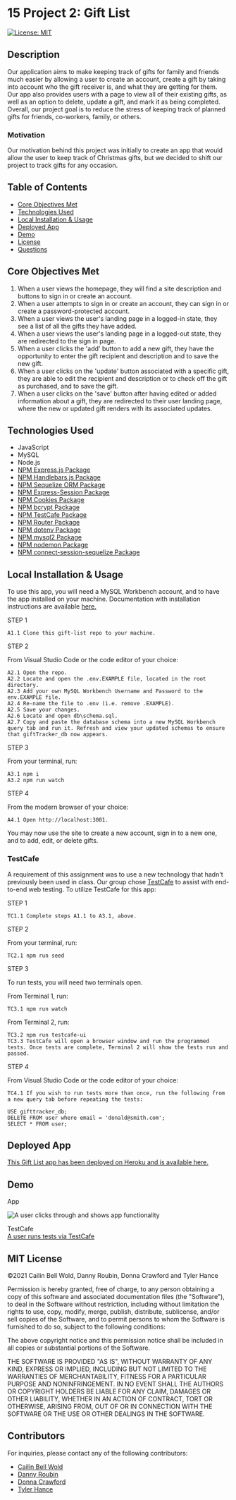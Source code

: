 # 15 Project 2: Gift List

[![License: MIT](https://img.shields.io/github/license/CailinBellWold/Project-2-Gift-List?style=plastic)](https://opensource.org/licenses/MIT)

## Description

Our application aims to make keeping track of gifts for family and friends much easier by allowing a user to create an account, create a gift by taking into account who the gift receiver is, and what they are getting for them. Our app also provides users with a page to view all of their existing gifts, as well as an option to delete, update a gift, and mark it as being completed. Overall, our project goal is to reduce the stress of keeping track of planned gifts for friends, co-workers, family, or others.

### Motivation

Our motivation behind this project was initially to create an app that would allow the user to keep track of Christmas gifts, but we decided to shift our project to track gifts for any occasion.

## Table of Contents

- [Core Objectives Met](#Core)
- [Technologies Used](#Technologies)
- [Local Installation & Usage](#Local)
- [Deployed App](#Deployed)
- [Demo](#Demo)
- [License](#MIT)
- [Questions](#Questions)

## Core Objectives Met

1.  When a user views the homepage, they will find a site description and buttons to sign in or create an account.
2.  When a user attempts to sign in or create an account, they can sign in or create a password-protected account.
3.  When a user views the user's landing page in a logged-in state, they see a list of all the gifts they have added.
4.  When a user views the user's landing page in a logged-out state, they are redirected to the sign in page.
5.  When a user clicks the 'add' button to add a new gift, they have the opportunity to enter the gift recipient and description and to save the new gift.
6.  When a user clicks on the 'update' button associated with a specific gift, they are able to edit the recipient and description or to check off the gift as purchased, and to save the gift.
7.  When a user clicks on the 'save' button after having edited or added information about a gift, they are redirected to their user landing page, where the new or updated gift renders with its associated updates.

## Technologies Used

- JavaScript
- MySQL
- Node.js
- [NPM Express.js Package](https://www.npmjs.com/package/express)
- [NPM Handlebars.js Package](https://www.npmjs.com/package/handlebars)
- [NPM Sequelize ORM Package](https://www.npmjs.com/package/sequelize)
- [NPM Express-Session Package](https://www.npmjs.com/package/express-session)
- [NPM Cookies Package](https://www.npmjs.com/package/cookies)
- [NPM bcrypt Package](https://www.npmjs.com/package/bcrypt)
- [NPM TestCafe Package](https://www.npmjs.com/package/testcafe)
- [NPM Router Package](https://www.npmjs.com/package/router)
- [NPM dotenv Package](https://www.npmjs.com/package/dotenv)
- [NPM mysql2 Package](https://www.npmjs.com/package/mysql2)
- [NPM nodemon Package](https://www.npmjs.com/package/nodemon)
- [NPM connect-session-sequelize Package](https://www.npmjs.com/package/connect-session-sequelize?activeTab=versions)

## Local Installation & Usage

To use this app, you will need a MySQL Workbench account, and to have the app installed on your machine. Documentation with installation instructions are available [here.](https://dev.mysql.com/doc/workbench/en/wb-installing.html) 

STEP 1

    A1.1 Clone this gift-list repo to your machine.

STEP 2

From Visual Studio Code or the code editor of your choice:

    A2.1 Open the repo.  
    A2.2 Locate and open the .env.EXAMPLE file, located in the root directory.
    A2.3 Add your own MySQL Workbench Username and Password to the env.EXAMPLE file.
    A2.4 Re-name the file to .env (i.e. remove .EXAMPLE).
    A2.5 Save your changes.
    A2.6 Locate and open db\schema.sql.
    A2.7 Copy and paste the database schema into a new MySQL Workbench query tab and run it. Refresh and view your updated schemas to ensure that giftTracker_db now appears.

STEP 3

From your terminal, run:

    A3.1 npm i
    A3.2 npm run watch

STEP 4

From the modern browser of your choice:

    A4.1 Open http://localhost:3001.

You may now use the site to create a new account, sign in to a new one, and to add, edit, or delete gifts.

### TestCafe

A requirement of this assignment was to use a new technology that hadn't previously been used in class. Our group chose [TestCafe](https://www.npmjs.com/package/testcafe) to assist with end-to-end web testing. To utilize TestCafe for this app:

STEP 1

    TC1.1 Complete steps A1.1 to A3.1, above. 

STEP 2

From your terminal, run:

    TC2.1 npm run seed

STEP 3

To run tests, you will need two terminals open.  

From Terminal 1, run:

    TC3.1 npm run watch

From Terminal 2, run:

    TC3.2 npm run testcafe-ui
    TC3.3 TestCafe will open a browser window and run the programmed tests. Once tests are complete, Terminal 2 will show the tests run and passed.

STEP 4

From Visual Studio Code or the code editor of your choice:

    TC4.1 If you wish to run tests more than once, run the following from a new query tab before repeating the tests:
    
    USE gifttracker_db;
    DELETE FROM user where email = 'donald@smith.com';
    SELECT * FROM user;

## Deployed App

[This Gift List app has been deployed on Heroku and is available here.](https://project-2-gift-list.herokuapp.com/)

## Demo 

App

![A user clicks through and shows app functionality ](./public/images/appVideo.gif)

TestCafe  
[A user runs tests via TestCafe](https://drive.google.com/file/d/13h35To_OeOEzL3UEsGg1bEFkrWtcntwT/view)

## MIT License

&copy;2021 Cailin Bell Wold, Danny Roubin, Donna Crawford and Tyler Hance

Permission is hereby granted, free of charge, to any person obtaining a copy
of this software and associated documentation files (the "Software"), to deal
in the Software without restriction, including without limitation the rights
to use, copy, modify, merge, publish, distribute, sublicense, and/or sell
copies of the Software, and to permit persons to whom the Software is
furnished to do so, subject to the following conditions:

The above copyright notice and this permission notice shall be included in all
copies or substantial portions of the Software.

THE SOFTWARE IS PROVIDED "AS IS", WITHOUT WARRANTY OF ANY KIND, EXPRESS OR
IMPLIED, INCLUDING BUT NOT LIMITED TO THE WARRANTIES OF MERCHANTABILITY,
FITNESS FOR A PARTICULAR PURPOSE AND NONINFRINGEMENT. IN NO EVENT SHALL THE
AUTHORS OR COPYRIGHT HOLDERS BE LIABLE FOR ANY CLAIM, DAMAGES OR OTHER
LIABILITY, WHETHER IN AN ACTION OF CONTRACT, TORT OR OTHERWISE, ARISING FROM,
OUT OF OR IN CONNECTION WITH THE SOFTWARE OR THE USE OR OTHER DEALINGS IN THE
SOFTWARE.

## Contributors

For inquiries, please contact any of the following contributors:

- [Cailin Bell Wold](https://github.com/CailinBellWold)
- [Danny Roubin](https://github.com/DannyRoubin)
- [Donna Crawford](https://github.com/Donnastjames)
- [Tyler Hance](https://github.com/tylerhance)
